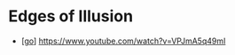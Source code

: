 # Edges of Illusion

- [[go]] https://www.youtube.com/watch?v=VPJmA5q49mI


[//begin]: # "Autogenerated link references for markdown compatibility"
[go]: go "Go"
[//end]: # "Autogenerated link references"